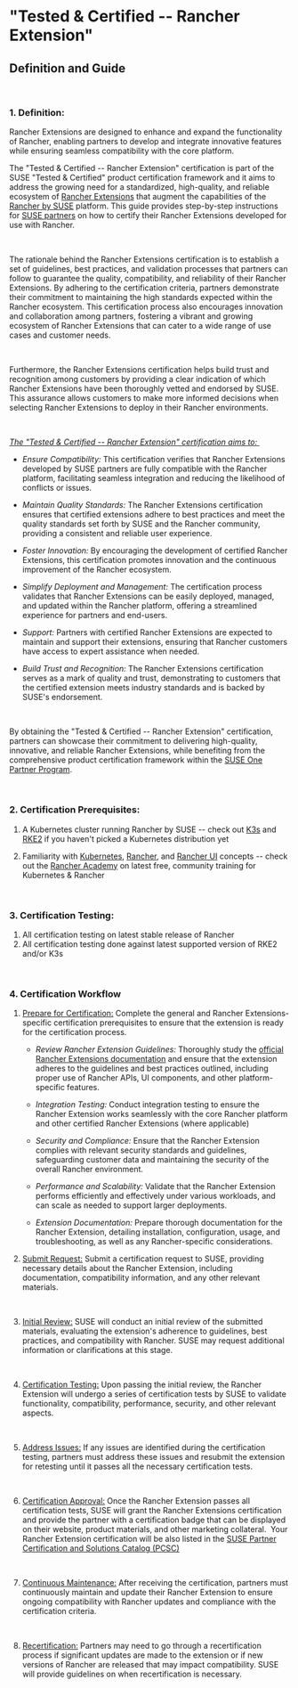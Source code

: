 # "Tested & Certified -- Rancher Extension"
## Definition and Guide 

 

### 1. Definition:

 Rancher Extensions are designed to enhance and expand the
 functionality of Rancher, enabling partners to develop and integrate
 innovative features while ensuring seamless compatibility with the
 core platform. 

 The "Tested & Certified -- Rancher Extension" certification is part of
 the SUSE "Tested & Certified" product certification framework and it
 aims to address the growing need for a standardized, high-quality, and
 reliable ecosystem of [Rancher
 Extensions](https://rancher.github.io/dashboard/extensions/introduction)
 that augment the capabilities of the [Rancher by
 SUSE](https://www.rancher.com/products/rancher) platform.
 This guide provides step-by-step instructions for [SUSE
 partners](https://www.suse.com/partners/) on how to
 certify their Rancher Extensions developed for use with Rancher. 

  

 The rationale behind the Rancher Extensions certification is to
 establish a set of guidelines, best practices, and validation
 processes that partners can follow to guarantee the quality,
 compatibility, and reliability of their Rancher Extensions. By
 adhering to the certification criteria, partners demonstrate their
 commitment to maintaining the high standards expected within the
 Rancher ecosystem. This certification process also encourages
 innovation and collaboration among partners, fostering a vibrant and
 growing ecosystem of Rancher Extensions that can cater to a wide range
 of use cases and customer needs. 

  

 Furthermore, the Rancher Extensions certification helps build trust
 and recognition among customers by providing a clear indication of
 which Rancher Extensions have been thoroughly vetted and endorsed by
 SUSE. This assurance allows customers to make more informed decisions
 when selecting Rancher Extensions to deploy in their Rancher
 environments. 

  

<ins> _The "Tested & Certified -- Rancher Extension" certification aims
to:_ </ins> 

-   _Ensure Compatibility:_ This certification verifies that Rancher
     Extensions developed by SUSE partners are fully compatible with
     the Rancher platform, facilitating seamless integration and
     reducing the likelihood of conflicts or issues. 

-   _Maintain Quality Standards:_ The Rancher Extensions certification
     ensures that certified extensions adhere to best practices and
     meet the quality standards set forth by SUSE and the Rancher
     community, providing a consistent and reliable user experience. 

-   _Foster Innovation:_ By encouraging the development of certified
     Rancher Extensions, this certification promotes innovation and the
     continuous improvement of the Rancher ecosystem. 

-   _Simplify Deployment and Management:_ The certification process
     validates that Rancher Extensions can be easily deployed, managed,
     and updated within the Rancher platform, offering a streamlined
     experience for partners and end-users. 

-   _Support:_ Partners with certified Rancher Extensions are expected
     to maintain and support their extensions, ensuring that Rancher
     customers have access to expert assistance when needed. 

-   _Build Trust and Recognition:_ The Rancher Extensions
     certification serves as a mark of quality and trust, demonstrating
     to customers that the certified extension meets industry standards
     and is backed by SUSE\'s endorsement. 

  

 By obtaining the "Tested & Certified -- Rancher Extension"
 certification, partners can showcase their commitment to delivering
 high-quality, innovative, and reliable Rancher Extensions, while
 benefiting from the comprehensive product certification framework
 within the [SUSE One Partner
 Program](https://www.suse.com/partners/). 

 

### 2.  Certification Prerequisites:


1.  A Kubernetes cluster running Rancher by SUSE -- check out
         [K3s](https://k3s.io/) and
         [RKE2](https://docs.rke2.io/) if you haven't picked
         a Kubernetes distribution yet 
    
    
2.  Familiarity with
         [Kubernetes](https://kubernetes.io/docs/home/),
         [Rancher](https://ranchermanager.docs.rancher.com/),
        and [Rancher
         UI](https://rancher.github.io/dashboard/home)
         concepts -- check out the [Rancher
         Academy](https://www.rancher.academy/) on latest
         free, community training for Kubernetes & Rancher 

 

### 3. Certification Testing:
1. All certification testing on latest stable release of Rancher 
2. All certification testing done against latest supported
     version of RKE2 and/or K3s 

 

### 4. Certification Workflow 


1.  <ins>Prepare for Certification:</ins> Complete the general and
           Rancher Extensions-specific certification prerequisites to ensure
           that the extension is ready for the certification process. 
      
      
     -  _Review Rancher Extension Guidelines:_ Thoroughly study the
                [official Rancher Extensions
                documentation](https://rancher.github.io/dashboard/extensions/introduction)
                and ensure that the extension adheres to the guidelines and best
                practices outlined, including proper use of Rancher APIs, UI
                components, and other platform-specific features. 
           
           
     -  _Integration Testing:_ Conduct integration testing to ensure the
                Rancher Extension works seamlessly with the core Rancher platform
                and other certified Rancher Extensions (where applicable) 
           
           
     -  _Security and Compliance:_ Ensure that the Rancher Extension
                complies with relevant security standards and guidelines,
                safeguarding customer data and maintaining the security of the
                overall Rancher environment. 
           
           
     -  _Performance and Scalability:_ Validate that the Rancher Extension
                performs efficiently and effectively under various workloads, and
                can scale as needed to support larger deployments. 
           
           
     -  _Extension Documentation:_ Prepare thorough documentation for the
                Rancher Extension, detailing installation, configuration, usage,
                and troubleshooting, as well as any Rancher-specific
                considerations. 
 
           
2.  <ins>Submit Request:</ins> Submit a certification request to
           SUSE, providing necessary details about the Rancher Extension,
           including documentation, compatibility information, and any other
           relevant materials. 
      
        
      
3.  <ins>Initial Review:</ins> SUSE will conduct an initial review of
           the submitted materials, evaluating the extension\'s adherence to
           guidelines, best practices, and compatibility with Rancher. SUSE
           may request additional information or clarifications at this
           stage. 
      
        
      
4.  <ins>Certification Testing:</ins> Upon passing the initial
           review, the Rancher Extension will undergo a series of
           certification tests by SUSE to validate functionality,
           compatibility, performance, security, and other relevant aspects. 
      
        
      
5.  <ins>Address Issues:</ins> If any issues are identified during
           the certification testing, partners must address these issues and
           resubmit the extension for retesting until it passes all the
           necessary certification tests. 
      
        
      
6.  <ins>Certification Approval:</ins> Once the Rancher Extension
           passes all certification tests, SUSE will grant the Rancher
           Extensions certification and provide the partner with a
           certification badge that can be displayed on their website,
           product materials, and other marketing collateral.  Your Rancher
           Extension certification will be also listed in the [SUSE Partner
           Certification and Solutions Catalog
           (PCSC)](https://www.suse.com/susePSC/home) 
      
        
      
7.  <ins>Continuous Maintenance:</ins> After receiving the
           certification, partners must continuously maintain and update
           their Rancher Extension to ensure ongoing compatibility with
           Rancher updates and compliance with the certification criteria. 
      
        
      
8.  <ins>Recertification:</ins> Partners may need to go through a
           recertification process if significant updates are made to the
           extension or if new versions of Rancher are released that may
           impact compatibility. SUSE will provide guidelines on when
           recertification is necessary. 
      